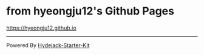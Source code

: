 # from hyeongju12's Github Pages

<https://hyeongju12.github.io>

---
Powered By [Hydejack-Starter-Kit](https://github.com/hydecorp/hydejack-starter-kit)
